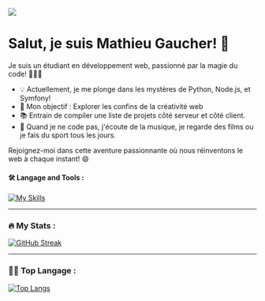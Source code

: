 ![](https://i.giphy.com/media/xT0BKpqAaJczduXXJ6/giphy.webp)

# Salut, je suis Mathieu Gaucher! 👋

Je suis un étudiant en développement web, passionné par la magie du code! 👨‍💻✨

- 💡 Actuellement, je me plonge dans les mystères de Python, Node.js, et Symfony!
- 🌟 Mon objectif : Explorer les confins de la créativité web
- 📚 Entrain de compiler une liste de projets côté serveur et côté client.
- 🎵 Quand je ne code pas, j'écoute de la musique, je regarde des films ou je fais du sport tous les jours.

Rejoignez-moi dans cette aventure passionnante où nous réinventons le web à chaque instant! 😄

#### 🛠️ Langage and Tools :

[![My Skills](https://skillicons.dev/icons?i=html,css,sass,js,php,py,mongodb,mysql,vue,threejs,react,nodejs,vercel,symfony,wordpress,vscode,stackoverflow,postman,figma,codepen,discord)](https://skillicons.dev)

---

### 🔥 My Stats :

[![GitHub Streak](http://github-readme-streak-stats.herokuapp.com?user=matHieuTML&theme=dark&background=000000)](https://git.io/streak-stats)

---

### 🧑‍💻 Top Langage :

[![Top Langs](https://github-readme-stats.vercel.app/api/top-langs/?username=matHieuTML&layout=compact&theme=vision-friendly-dark)](https://github.com/anuraghazra/github-readme-stats)
